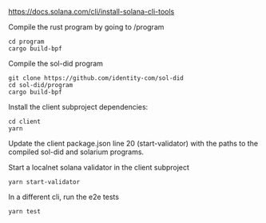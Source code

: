 
https://docs.solana.com/cli/install-solana-cli-tools

Compile the rust program by going to /program

    cd program
    cargo build-bpf

Compile the sol-did program

    git clone https://github.com/identity-com/sol-did
    cd sol-did/program
    cargo build-bpf

Install the client subproject dependencies:

    cd client
    yarn

Update the client package.json line 20 (start-validator)
with the paths to the compiled sol-did and solarium programs.
 
Start a localnet solana validator in the client subproject

    yarn start-validator

In a different cli, run the e2e tests

    yarn test